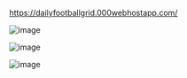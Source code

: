 https://dailyfootballgrid.000webhostapp.com/

![image](https://github.com/cevrimxe/Daily-Football-Grid--NOT-FINISHED-/assets/83678589/9d840c4d-4dcc-4888-8279-dd3f37e5139b)

![image](https://github.com/cevrimxe/Daily-Football-Grid--NOT-FINISHED-/assets/83678589/bc288cbd-3687-4459-9c8a-9f5d89ed7c0a)

![image](https://github.com/cevrimxe/Daily-Football-Grid--NOT-FINISHED-/assets/83678589/0bbd5ce4-16ad-4e6e-ac18-aefe0f053a85)


